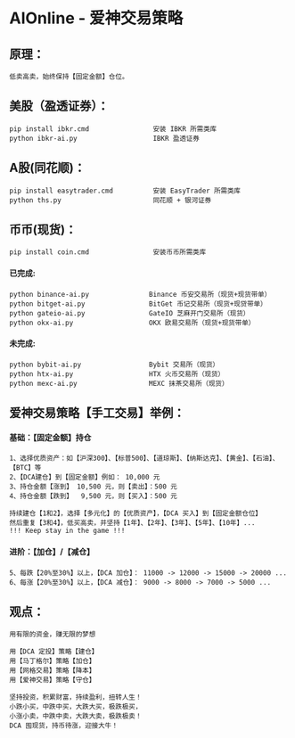 # AIOnline - 爱神交易策略

## 原理：
    低卖高卖，始终保持【固定金额】仓位。
    
## 美股（盈透证券）：
    pip install ibkr.cmd                安装 IBKR 所需类库
    python ibkr-ai.py                   IBKR 盈透证券

## A股(同花顺)：
    pip install easytrader.cmd          安装 EasyTrader 所需类库
    python ths.py                       同花顺 + 银河证券

## 币币(现货)：
    pip install coin.cmd                安装币币所需类库

####  已完成:
    python binance-ai.py               Binance 币安交易所（现货+现货带单）
    python bitget-ai.py                BitGet 币记交易所（现货+现贷带单）
    python gateio-ai.py                GateIO 芝麻开门交易所（现货）
    python okx-ai.py                   OKX 欧易交易所（现货+现货带单）
  
####  未完成:
    python bybit-ai.py                 Bybit 交易所（现货）
    python htx-ai.py                   HTX 火币交易所（现货）
    python mexc-ai.py                  MEXC 抹茶交易所（现货）
    
## 爱神交易策略【手工交易】举例：
####    基础：【固定金额】持仓
    1、选择优质资产：如【沪深300】、【标普500】、【道琼斯】、【纳斯达克】、【黄金】、【石油】、【BTC】等
    2、【DCA建仓】到【固定金额】例如： 10,000 元
    3、持仓金额【涨到】 10,500 元，则【卖出】：500 元
    4、持仓金额【跌到】  9,500 元，则【买入】：500 元
    
    持续建仓【1和2】，选择【多元化】的【优质资产】，【DCA 买入】到【固定金额仓位】
    然后重复【3和4】，低买高卖，并坚持【1年】、【2年】、【3年】、【5年】、【10年】...
    !!! Keep stay in the game !!!
    
####    进阶：【加仓】/【减仓】
    5、每跌【20%至30%】以上，【DCA 加仓】： 11000 -> 12000 -> 15000 -> 20000 ...
    6、每涨【20%至30%】以上，【DCA 减仓】： 9000 -> 8000 -> 7000 -> 5000 ...
    
## 观点：
    用有限的资金，赚无限的梦想
    
    用【DCA 定投】策略【建仓】
    用【马丁格尔】策略【加仓】
    用【网格交易】策略【降本】
    用【爱神交易】策略【守仓】
    
    坚持投资，积累财富，持续盈利，扭转人生！
    小跌小买，中跌中买，大跌大买，极跌极买，
    小涨小卖，中跌中卖，大跌大卖，极跌极卖！
    DCA 囤现货，持币待涨，迎接大牛！
